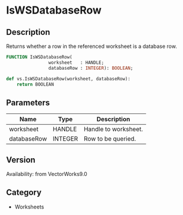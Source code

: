 # IsWSDatabaseRow

## Description
Returns whether a row in the referenced worksheet is a database row.

```pascal
FUNCTION IsWSDatabaseRow(
				worksheet   : HANDLE;
				databaseRow : INTEGER): BOOLEAN;
```

```python
def vs.IsWSDatabaseRow(worksheet, databaseRow):
    return BOOLEAN
```

## Parameters
|Name|Type|Description|
|---|---|---|
|worksheet|HANDLE|Handle to worksheet.|
|databaseRow|INTEGER|Row to be queried.|

## Version
Availability: from VectorWorks9.0

## Category
* Worksheets

